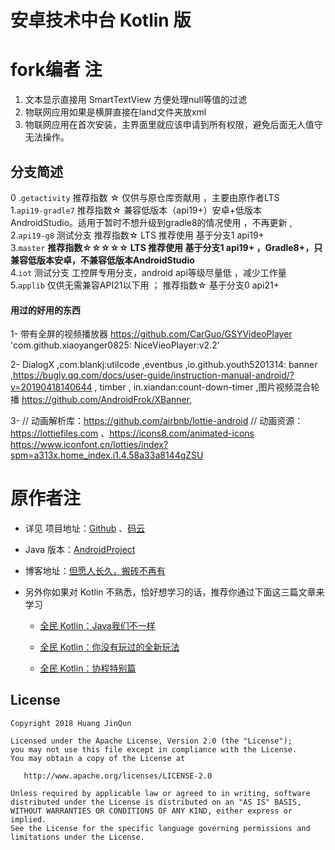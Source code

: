# 安卓技术中台 Kotlin 版

# fork编者 注

1. 文本显示直接用 SmartTextView 方便处理null等值的过滤
2. 物联网应用如果是横屏直接在land文件夹放xml
3. 物联网应用在首次安装，主界面里就应该申请到所有权限，避免后面无人值守 无法操作。

## 分支简述

0 .`getactivity` 推荐指数 ☆ 仅供与原仓库贡献用 ，主要由原作者LTS   
1.`api19-gradle7` 推荐指数☆ 兼容低版本（api19+）安卓+低版本AndroidStudio。适用于暂时不想升级到gradle8的情况使用 ，不再更新 ,    
2.`api19-g8` 测试分支 推荐指数☆ LTS 推荐使用 基于分支1 api19+  
3.`master` **推荐指数☆☆☆☆☆ LTS 推荐使用 基于分支1 api19+ ，Gradle8+，只兼容低版本安卓，不兼容低版本AndroidStudio**  
4.`iot` 测试分支 工控屏专用分支，android api等级尽量低 ，减少工作量   
5.`applib` 仅供无需兼容API21以下用 ； 推荐指数☆ 基于分支0 api21+

#### 用过的好用的东西

1- 带有全屏的视频播放器   https://github.com/CarGuo/GSYVideoPlayer    'com.github.xiaoyanger0825:
NiceVieoPlayer:v2.2'

2- DialogX ,com.blankj:utilcode ,eventbus ,io.github.youth5201314:
banner ,https://bugly.qq.com/docs/user-guide/instruction-manual-android/?v=20190418140644  , timber ,
in.xiandan:count-down-timer ,图片视频混合轮播 https://github.com/AndroidFrok/XBanner,

3- // 动画解析库：https://github.com/airbnb/lottie-android
// 动画资源：https://lottiefiles.com
、https://icons8.com/animated-icons https://www.iconfont.cn/lotties/index?spm=a313x.home_index.i1.4.58a33a8144qZSU

# 原作者注

* 详见 项目地址：[Github](https://github.com/getActivity/AndroidProject-Kotlin)
  、[码云](https://gitee.com/getActivity/AndroidProject-Kotlin)

* Java 版本：[AndroidProject](https://github.com/getActivity/AndroidProject)

* 博客地址：[但愿人长久，搬砖不再有](https://www.jianshu.com/p/77dd326f21dc)

* 另外你如果对 Kotlin 不熟悉，恰好想学习的话，推荐你通过下面这三篇文章来学习

    * [全民 Kotlin：Java我们不一样](https://www.jianshu.com/p/a01e6b957269)

    * [全民 Kotlin：你没有玩过的全新玩法](https://www.jianshu.com/p/884ca0a49e5e)

    * [全民 Kotlin：协程特别篇](https://www.jianshu.com/p/2e0746c7d4f3)

## License

```text
Copyright 2018 Huang JinQun

Licensed under the Apache License, Version 2.0 (the "License");
you may not use this file except in compliance with the License.
You may obtain a copy of the License at

   http://www.apache.org/licenses/LICENSE-2.0

Unless required by applicable law or agreed to in writing, software
distributed under the License is distributed on an "AS IS" BASIS,
WITHOUT WARRANTIES OR CONDITIONS OF ANY KIND, either express or implied.
See the License for the specific language governing permissions and
limitations under the License.
```